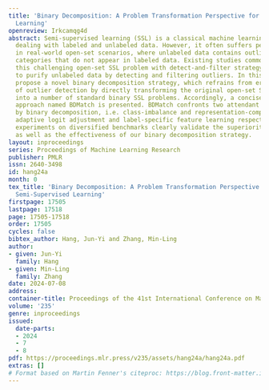 ```yaml
---
title: 'Binary Decomposition: A Problem Transformation Perspective for Open-Set Semi-Supervised
  Learning'
openreview: Irkcamqg4d
abstract: Semi-supervised learning (SSL) is a classical machine learning paradigm
  dealing with labeled and unlabeled data. However, it often suffers performance degradation
  in real-world open-set scenarios, where unlabeled data contains outliers from novel
  categories that do not appear in labeled data. Existing studies commonly tackle
  this challenging open-set SSL problem with detect-and-filter strategy, which attempts
  to purify unlabeled data by detecting and filtering outliers. In this paper, we
  propose a novel binary decomposition strategy, which refrains from error-prone procedure
  of outlier detection by directly transforming the original open-set SSL problem
  into a number of standard binary SSL problems. Accordingly, a concise yet effective
  approach named BDMatch is presented. BDMatch confronts two attendant issues brought
  by binary decomposition, i.e. class-imbalance and representation-compromise, with
  adaptive logit adjustment and label-specific feature learning respectively. Comprehensive
  experiments on diversified benchmarks clearly validate the superiority of BDMatch
  as well as the effectiveness of our binary decomposition strategy.
layout: inproceedings
series: Proceedings of Machine Learning Research
publisher: PMLR
issn: 2640-3498
id: hang24a
month: 0
tex_title: 'Binary Decomposition: A Problem Transformation Perspective for Open-Set
  Semi-Supervised Learning'
firstpage: 17505
lastpage: 17518
page: 17505-17518
order: 17505
cycles: false
bibtex_author: Hang, Jun-Yi and Zhang, Min-Ling
author:
- given: Jun-Yi
  family: Hang
- given: Min-Ling
  family: Zhang
date: 2024-07-08
address:
container-title: Proceedings of the 41st International Conference on Machine Learning
volume: '235'
genre: inproceedings
issued:
  date-parts:
  - 2024
  - 7
  - 8
pdf: https://proceedings.mlr.press/v235/assets/hang24a/hang24a.pdf
extras: []
# Format based on Martin Fenner's citeproc: https://blog.front-matter.io/posts/citeproc-yaml-for-bibliographies/
---
```

